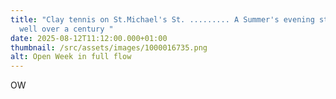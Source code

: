 ```yaml
---
title: "Clay tennis on St.Michael's St. ......... A Summer's evening staple for
  well over a century "
date: 2025-08-12T11:12:00.000+01:00
thumbnail: /src/assets/images/1000016735.png
alt: Open Week in full flow
---
```

OW

